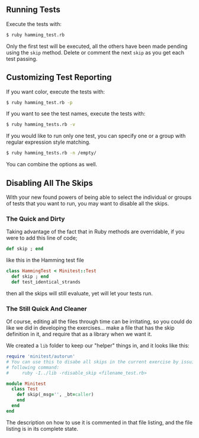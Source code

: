 ## Running Tests

Execute the tests with:

```bash
$ ruby hamming_test.rb
```

Only the first test will be executed, all the others have been made pending
using the `skip` method. Delete or comment the next `skip` as you get
each test passing.

## Customizing Test Reporting

If you want color, execute the tests with:

```bash
$ ruby hamming_test.rb -p
```

If you want to see the test names, execute the tests with:

```bash
$ ruby hamming_tests.rb -v
```

If you would like to run only one test, you can specify one or a group
with regular expression style matching.

```bash
$ ruby hamming_tests.rb -n /empty/
```

You can combine the options as well.

## Disabling All The Skips

With your new found powers of being able to select the individual or
groups of tests that you want to run, you may want to disable all the
skips.

### The Quick and Dirty

Taking advantage of the fact that in Ruby methods are overridable, if
you were to add this line of code;

```ruby
def skip ; end
```

like this in the Hamming test file

```ruby
class HammingTest < Minitest::Test
  def skip ; end
  def test_identical_strands
```

then all the skips will still evaluate, yet will let your tests run.

### The Still Quick And Cleaner

Of course, editing all the files through time can be irritating, so you
could do like we did in developing the exercises... make a file that has
the skip definition in it, and require that as a library when we want
it.

We created a `lib` folder to keep our "helper" things in, and it looks
like this:

```ruby
require 'minitest/autorun'
# You can use this to disabe all skips in the current exercise by issuing the
# following command:
#     ruby -I../lib -rdisable_skip <filename_test.rb>

module Minitest
  class Test
    def skip(_msg='', _bt=caller)
    end
  end
end
```

The description on how to use it is commented in that file listing, and
the file listing is in its complete state.

